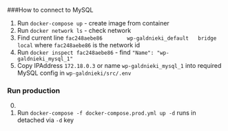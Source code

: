 ###How to connect to MySQL
1. Run `docker-compose up` - create image from container
2. Run `docker network ls` - check network
3. Find current line `fac248aebe86        wp-galdnieki_default   bridge              local` where `fac248aebe86` is the network id
4. Run `docker inspect fac248aebe86` - find `"Name": "wp-galdnieki_mysql_1"`
5. Copy IPAddress `172.18.0.3` or name `wp-galdnieki_mysql_1` into required MySQL config in `wp-galdnieki/src/.env`

### Run production

0. 
0. Run `docker-compose -f docker-compose.prod.yml up -d` runs in detached via `-d` key
